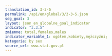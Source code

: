 ```yaml
---
translation_id: 3-3-5
permalink: /api/en/global/3/3-3-5.json
sdg_goal: 3
layout: json_en_globalne_goal_indicator
indicator: "3.3.5"
zmienne: total,females,males
indicator_variable_1: ogółem,kobiety,mężczyźni;
kategorie: by sex
source_url: www.stat.gov.pl
---
```

